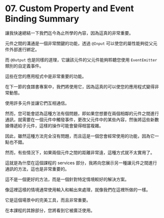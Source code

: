 # 07. Custom Property and Event Binding Summary

讓我快速總結一下我們迄今為止所學的內容，因為這真的非常重要。

元件之間的溝通是一個非常關鍵的功能，透過 `@Input` 可以使您的屬性能夠從父元件外部進行綁定。

而 `@Output` 也是同樣的道理，它讓該元件的父元件能夠聆聽您使用 `EventEmitter` 類別的自定義事件。

這些在您的應用程式中是非常重要的功能。

在下一節的食譜書專案中，我們將使用它，因為這真的可以使您的應用程式變得非常動態。

使用許多元件並讓它們互相通信。

然而，您可能會認為這種方法有個問題，即如果您想要在兩個相鄰的元件之間進行通訊，就需要在一個元件中觸發事件，更改父元件中的某些內容，然後將這些新數據傳遞給子元件，這樣的操作可能會變得相當複雜。

因此，雖然這種方法完全沒有問題，而且這是一個您會經常使用的功能，因為它一點也不錯。

然而，有些情況下，如果兩個元件之間的距離非常遠，這種方式就不太實用了。

這就是為什麼在這個課程的 services 部分，我將向您展示另一種讓元件之間進行通訊的方法，這也是非常重要的。

這不是一個更好的方法，而是一個針對特定情境較好的解決方案。

像這裡這樣的情境通常使用輸入和輸出來處理，就像我們在這裡所做的一樣。

它是這個場景中的完美工具，而且非常重要。

在本課程的其餘部分，您將看到它被廣泛使用。